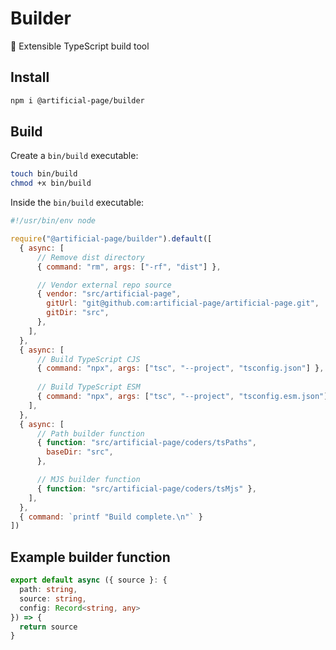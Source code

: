 # Builder

🔧 Extensible TypeScript build tool

## Install

```bash
npm i @artificial-page/builder
```

## Build

Create a `bin/build` executable:

```bash
touch bin/build
chmod +x bin/build
```

Inside the `bin/build` executable:

```js
#!/usr/bin/env node

require("@artificial-page/builder").default([
  { async: [
      // Remove dist directory
      { command: "rm", args: ["-rf", "dist"] },

      // Vendor external repo source
      { vendor: "src/artificial-page",
        gitUrl: "git@github.com:artificial-page/artificial-page.git",
        gitDir: "src",
      },
    ],
  },
  { async: [
      // Build TypeScript CJS
      { command: "npx", args: ["tsc", "--project", "tsconfig.json"] },
      
      // Build TypeScript ESM
      { command: "npx", args: ["tsc", "--project", "tsconfig.esm.json"] },
    ],
  },
  { async: [
      // Path builder function
      { function: "src/artificial-page/coders/tsPaths",
        baseDir: "src",
      },

      // MJS builder function
      { function: "src/artificial-page/coders/tsMjs" },
    ],
  },
  { command: `printf "Build complete.\n"` }
])
```

## Example builder function

```ts
export default async ({ source }: {
  path: string,
  source: string,
  config: Record<string, any>
}) => {
  return source
}
```